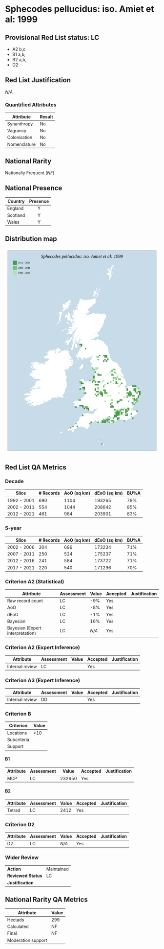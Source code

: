# Sphecodes pellucidus: iso. Amiet et al: 1999

## Provisional Red List status: LC
- A2 b,c
- B1 a,b, 
- B2 a,b, 
- D2

## Red List Justification
*N/A*
### Quantified Attributes
|Attribute|Result|
|---|---|
|Synanthropy|No|
|Vagrancy|No|
|Colonisation|No|
|Nomenclature|No|


## National Rarity
Nationally Frequent (*NF*)

## National Presence
|Country|Presence
|---|:-:|
|England|Y|
|Scotland|Y|
|Wales|Y|


## Distribution map
![](../map/356.svg)

## Red List QA Metrics
### Decade
| Slice | # Records | AoO (sq km) | dEoO (sq km) |BU%A |
|---|---|---|---|---|
|1992 - 2001|690|1104|193265|79%|
|2002 - 2011|554|1044|208642|85%|
|2012 - 2021|461|984|203901|83%|
### 5-year
| Slice | # Records | AoO (sq km) | dEoO (sq km) |BU%A |
|---|---|---|---|---|
|2002 - 2006|304|696|173234|71%|
|2007 - 2011|250|524|175237|71%|
|2012 - 2016|241|584|173722|71%|
|2017 - 2021|220|540|171296|70%|
### Criterion A2 (Statistical)
|Attribute|Assessment|Value|Accepted|Justification
|---|---|---|---|---|
|Raw record count|LC|-9%|Yes||
|AoO|LC|-8%|Yes||
|dEoO|LC|-1%|Yes||
|Bayesian|LC|16%|Yes||
|Bayesian (Expert interpretation)|LC|*N/A*|Yes||
### Criterion A2 (Expert Inference)
|Attribute|Assessment|Value|Accepted|Justification
|---|---|---|---|---|
|Internal review|LC||Yes||
### Criterion A3 (Expert Inference)
|Attribute|Assessment|Value|Accepted|Justification
|---|---|---|---|---|
|Internal review|DD||Yes||
### Criterion B
|Criterion| Value|
|---|---|
|Locations|>10|
|Subcriteria||
|Support||
#### B1
|Attribute|Assessment|Value|Accepted|Justification
|---|---|---|---|---|
|MCP|LC|232650|Yes||
#### B2
|Attribute|Assessment|Value|Accepted|Justification
|---|---|---|---|---|
|Tetrad|LC|2412|Yes||
### Criterion D2
|Attribute|Assessment|Value|Accepted|Justification
|---|---|---|---|---|
|D2|LC|*N/A*|Yes||
### Wider Review
|  |  |
|---|---|
|**Action**|Maintained|
|**Reviewed Status**|LC|
|**Justification**||


## National Rarity QA Metrics
|Attribute|Value|
|---|---|
|Hectads|299|
|Calculated|NF|
|Final|NF|
|Moderation support||



